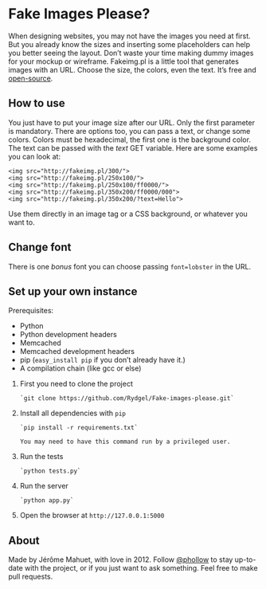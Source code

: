 # Fake Images Please?

When designing websites, you may not have the images you need at first. But you already know the sizes and inserting some placeholders can help you better seeing the layout. Don’t waste your time making dummy images for your mockup or wireframe. Fakeimg.pl is a little tool that generates images with an URL. Choose the size, the colors, even the text. It’s free and [open-source](https://github.com/Rydgel/Fake-images-please).

## How to use

You just have to put your image size after our URL. Only the first parameter is mandatory. There are options too, you can pass a text, or change some colors. Colors must be hexadecimal, the first one is the background color. The text can be passed with the _text_ GET variable. Here are some examples you can look at:

    <img src="http://fakeimg.pl/300/">
    <img src="http://fakeimg.pl/250x100/">
    <img src="http://fakeimg.pl/250x100/ff0000/">
    <img src="http://fakeimg.pl/350x200/ff0000/000">
    <img src="http://fakeimg.pl/350x200/?text=Hello">

Use them directly in an image tag or a CSS background, or whatever you want to.

## Change font

There is one *bonus* font you can choose passing `font=lobster` in the URL.

## Set up your own instance

Prerequisites:

* Python
* Python development headers
* Memcached
* Memcached development headers
* pip (`easy_install pip` if you don’t already have it.)
* A compilation chain (like gcc or else)

1. First you need to clone the project

       `git clone https://github.com/Rydgel/Fake-images-please.git`

2. Install all dependencies with `pip`

       `pip install -r requirements.txt`
       
	   You may need to have this command run by a privileged user.

3. Run the tests

       `python tests.py`

4. Run the server

       `python app.py`

5. Open the browser at `http://127.0.0.1:5000`

## About

Made by Jérôme Mahuet, with love in 2012. Follow [@phollow](http://twitter.com/phollow) to stay up-to-date with the project, or if you just want to ask something. Feel free to make pull requests.